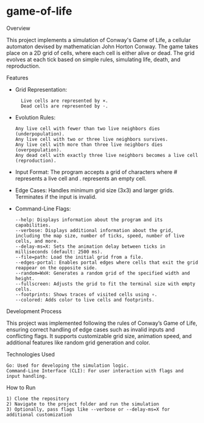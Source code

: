 # game-of-life

Overview

This project implements a simulation of Conway's Game of Life, a cellular automaton devised by mathematician John Horton Conway. The game takes place on a 2D grid of cells, where each cell is either alive or dead. The grid evolves at each tick based on simple rules, simulating life, death, and reproduction.

Features

- Grid Representation:
        
        Live cells are represented by ×.
        Dead cells are represented by ·.

- Evolution Rules:

      Any live cell with fewer than two live neighbors dies (underpopulation).
      Any live cell with two or three live neighbors survives.
      Any live cell with more than three live neighbors dies (overpopulation).
      Any dead cell with exactly three live neighbors becomes a live cell (reproduction).

- Input Format: The program accepts a grid of characters where # represents a live cell and . represents an empty cell.
- Edge Cases: Handles minimum grid size (3x3) and larger grids. Terminates if the input is invalid.

- Command-Line Flags:

      --help: Displays information about the program and its capabilities.
      --verbose: Displays additional information about the grid, including the map size, number of ticks, speed, number of live cells, and more.
      --delay-ms=X: Sets the animation delay between ticks in milliseconds (default: 2500 ms).
      --file=path: Load the initial grid from a file.
      --edges-portal: Enables portal edges where cells that exit the grid reappear on the opposite side.
      --random=WxH: Generates a random grid of the specified width and height.
      --fullscreen: Adjusts the grid to fit the terminal size with empty cells.
      --footprints: Shows traces of visited cells using ∘.
      --colored: Adds color to live cells and footprints.

Development Process

This project was implemented following the rules of Conway’s Game of Life, ensuring correct handling of edge cases such as invalid inputs and conflicting flags. It supports customizable grid size, animation speed, and additional features like random grid generation and color.

Technologies Used

    Go: Used for developing the simulation logic.
    Command-Line Interface (CLI): For user interaction with flags and input handling.

How to Run

    1) Clone the repository
    2) Navigate to the project folder and run the simulation
    3) Optionally, pass flags like --verbose or --delay-ms=X for additional customization
